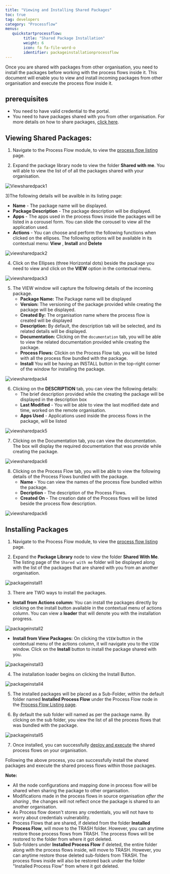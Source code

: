 ```yaml
---
title: "Viewing and Installing Shared Packages"
toc: true
tag: developers
category: "Processflow"
menus: 
   quickstartprocessflow:
        title: "Shared Package Installation"
        weight: 6
        icon: fa fa-file-word-o
        identifier: packageinstallationprocessflow
---
```


Once you are shared with packages from other organisation, you need to install the packages before working with the process flows inside it.
This document will enable you to view and install incoming packages from other organisation and execute the process flow inside it.

## prerequisites

- You need to have valid credential to the portal.
- You need to have packages shared with you from other organisation. For more details on how to share packages, [click here](/processflow/processflow-packaging/).

## Viewing Shared Packages:

1) Navigate to the Process Flow module, to view the [process flow listing](/processflow/processflow-listing-page/) page. 

2) Expand the package library node to view the folder **Shared with me**. You will able to view the list of of all the packages shared with your organisation.

![Viewsharedpack1]()

3)The following details will be availble in its listing page:

- **Name** - The package name will be displayed.
- **Package Description** - The package description will be displayed.
- **Apps** - The apps used in the process flows inside the packages will be listed in a corousel form. You can slide the corousel to view all the application used.
- **Actions** - You can choose and perform the following functions when clicked on the ellipses. The following options will be available in its contextual menu: **View** , **Install** and **Delete**

![viewsharedpack2]()

4) Click on the Ellipses (three Horizontal dots) beside the package you need to view and click on the **VIEW** option in the contextual menu.

![viewsharedpack3]()

5) The VIEW window will capture the following details of the incoming package.
    - **Package Name:** The Package name will be displayed
    - **Version:** The versioning of the package provided while creating the package will be displayed.
    - **Created By:** The organisation name where the process flow is created will be displayed
    - **Description:** By default, the description tab will be selected, and its related details will be displayed.
    - **Documentation:** Clicking on the `documentation` tab, you will be able to view the related documentation provided while creating the package.
    - **Process Flows:** Clickin on the Process Flow tab, you will be listed with all the process flow bundled with the package.
    - **Install** You will be having an INSTALL button in the top-right corner of the window for installing the package.

![viewsharedpack4]()

6) Clicking on the **DESCRIPTION** tab, you can view the following details:
    - The brief description provided while the creating the package will be displayed in the description box
    - **Last Modified** - You will be able to view the last modified date and time, worked on the remote organisation.
    - **Apps Used** - Applications used inside the process flows in the package, will be listed

![viewsharedpack5]()

7) Clicking on the Documentation tab, you can view the documentation. The box will display the required documentation that was provide while creating the package.

![viewsharedpack6]()

8) Clicking on the Process Flow tab, you will be able to view the following details of the Process Flows bundled with the package.
    - **Name** - You can view the names of the process flow bundled within the package.
    - **Decription** - The description of the Process Flows.
    - **Created On** - The creation date of the Process flows will be listed beside the process flow description.

![viewsharedpack6]()

## Installing Packages

1) Navigate to the Process Flow module, to view the [process flow listing](/processflow/processflow-listing-page/) page. 

2) Expand the **Package Library** node to view the folder **Shared With Me**. The listing page of the `Shared with me` folder will be displayed along with the list of the packages that are shared with you from an another organisation.


![packageinstall1]()

3) There are TWO ways to install the packages. 

- **Install from Actions column:** 
You can install the packages directly by clicking on the install button available in the contextual menu of actions column. You can view a **loader** that will denote you with the installation progress.

![packageinstall2]()

- **Install from View Packages:**
On clicking the `VIEW` button in the contextual menu of the actions column, it will navigate you to the `VIEW` window.
Click on the **Install** button to install the package shared with you. 

![packageinstall3]()

4) The installation loader begins on clicking the Install Button. 

![packageinstall4]()

5) The installed packages will be placed as a Sub-Folder, within the default folder named **Installed Process Flow** under the Process Flow node in the [Process Flow Listing page](/processflow/processflow-listing-page/).

6) By default the sub folder will named as per the package name. By clicking on the sub folder, you view the list of all the process flows that was bundled with the package.

![packageinstall5]()

7) Once installed, you can successfully [deploy and execute](/processflow/deploying-and-executing-processfloww/) the shared process flows on your organisation. 

Following the above process, you can successfully install the shared packages and execute the shared process flows within those packages.

**Note:**

- All the node configurations and mapping done in process flow will be shared when sharing the package to other organisation. 
- Modifications made in the process flows in source organisation _after the sharing_ , the changes will not reflect once the package is shared to an another organisation.
- As Process flow doesn't stores any credentials, you will not have to worry about credentials vulnerability.
- Process Flows that are shared, if deleted from the folder **Installed Process Flow**, will move to the TRASH folder. However, you can anytime restore those process flows from TRASH. The process flows will be restored to the folder from where it got deleted.
- Sub-folders under **Installed Process Flow** if deleted, the entire folder along with the process flows inside, will move to TRASH. However, you can anytime restore those deleted sub-folders from TRASH. The process flows inside will also be restored back under the folder "Installed Process Flow" from where it got deleted.